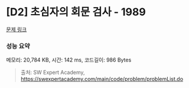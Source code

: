 # [D2] 초심자의 회문 검사 - 1989 

[문제 링크](https://swexpertacademy.com/main/code/problem/problemDetail.do?contestProbId=AV5PyTLqAf4DFAUq) 

### 성능 요약

메모리: 20,784 KB, 시간: 142 ms, 코드길이: 986 Bytes



> 출처: SW Expert Academy, https://swexpertacademy.com/main/code/problem/problemList.do